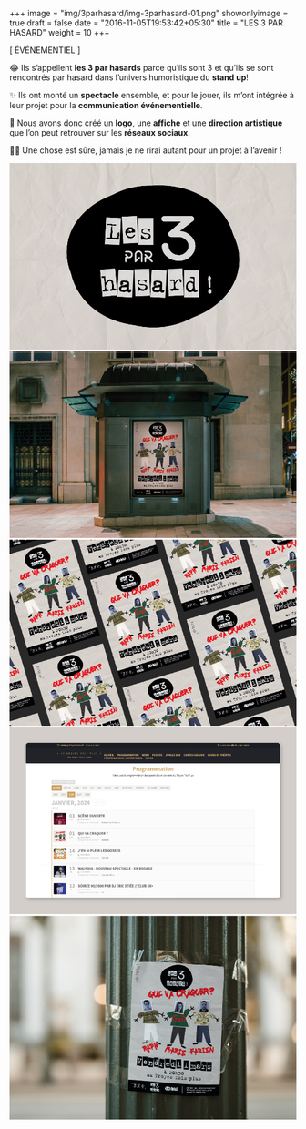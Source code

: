 +++
image = "img/3parhasard/img-3parhasard-01.png"
showonlyimage = true
draft = false
date = "2016-11-05T19:53:42+05:30"
title = "LES 3 PAR HASARD"
weight = 10
+++


[ ÉVÉNEMENTIEL ]
<!--more-->

😂 Ils s’appellent **les 3 par hasards** parce qu’ils sont 3 et qu’ils se sont rencontrés par hasard dans l’univers humoristique du **stand up**!

✨ Ils ont monté un **spectacle** ensemble, et pour le jouer, ils m’ont intégrée à leur projet pour la **communication événementielle**.

📌 Nous avons donc créé un **logo**, une **affiche** et une **direction artistique** que l’on peut retrouver sur les **réseaux sociaux**.

👌🏻 Une chose est sûre, jamais je ne rirai autant pour un projet à l’avenir !

![Logo][1]
![Affiche dans un kiosque][2]
![Visuels affiche][3]
![Screenshot programmation][4]
![Flyer scotché sur un lampadadaire][5]

[1]: /img/3parhasard/img-3parhasard-01.png
[2]: /img/3parhasard/img-3parhasard-02.png
[3]: /img/3parhasard/img-3parhasard-03.png
[4]: /img/3parhasard/img-3parhasard-04.png
[5]: /img/3parhasard/img-3parhasard-05.png

